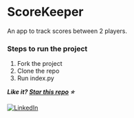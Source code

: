 # ScoreKeeper
An app to track scores between 2 players.

### Steps to run the project
1. Fork the project
2. Clone the repo
3. Run index.py

***Like it? [Star this repo](https://github.com/Kajaljain22/Instagram-Bot/) :star:***

[![LinkedIn](https://img.shields.io/static/v1.svg?label=connect&message=@kajal-jain&color=bfefff&logo=linkedin&style=flat&logoColor=white&colorA=blue)](https://www.linkedin.com/in/kajal-jain/) 

